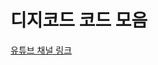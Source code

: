 # 디지코드 코드 모음

[유튜브 채널 링크](https://www.youtube.com/channel/UCRNXTzboLM2W9s5ovLe_5_w?view_as=subscriber)
